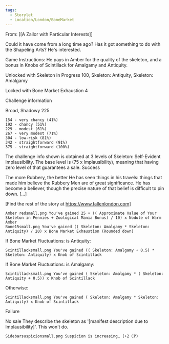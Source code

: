 ```yaml
---
tags:
  - Storylet
  - Location/London/BoneMarket
---
```


From: [[A Zailor with Particular Interests]]


Could it have come from a long time ago? Has it got something to do with the Shapeling Arts? He's interested.

Game Instructions: He pays in Amber for the quality of the skeleton, and a bonus in Knobs of Scintillack for Amalgamy and Antiquity.

Unlocked with Skeleton in Progress 100, Skeleton: Antiquity, Skeleton: Amalgamy

Locked with Bone Market Exhaustion 4


Challenge information

Broad, Shadowy 225

    154 - very chancy (41%)
    192 - chancy (51%)
    229 - modest (61%)
    267 - very modest (71%)
    304 - low-risk (81%)
    342 - straightforward (91%)
    375 - straightforward (100%)

The challenge info shown is obtained at 3 levels of Skeleton: Self-Evident Implausibility. The base level is (75 x Implausibility), meaning that having zero level of that guarantees a sale.
Success

The more Rubbery, the better
He has seen things in his travels: things that made him believe the Rubbery Men are of great significance. He has become a believer, though the precise nature of that belief is difficult to pin down. […]

[Find the rest of the story at https://www.fallenlondon.com]

    Amber redsmall.png You've gained 25 + (( Approximate Value of Your Skeleton in Pennies + Zoological Mania Bonus) / 10) x Nodule of Warm Amber
    Bone15small.png You've gained (( Skeleton: Amalgamy * Skeleton: Antiquity) / 20) x Bone Market Exhaustion (Rounded down)

If Bone Market Fluctuations: is Antiquity:

    Scintillacksmall.png You've gained (( Skeleton: Amalgamy + 0.5) * Skeleton: Antiquity) x Knob of Scintillack

If Bone Market Fluctuations: is Amalgamy:

    Scintillacksmall.png You've gained ( Skeleton: Amalgamy * ( Skeleton: Antiquity + 0.5)) x Knob of Scintillack

Otherwise:

    Scintillacksmall.png You've gained ( Skeleton: Amalgamy * Skeleton: Antiquity) x Knob of Scintillack


Failure

No sale
They describe the skeleton as '[manifest description due to Implausibility]'. This won't do.

    Sidebarsuspicionsmall.png Suspicion is increasing… (+2 CP)